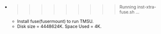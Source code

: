 * >>>>>>>>> Running inst-xtra-fuse.sh ...
  * Install fuse(fusermount) to run TMSU.
  * Disk size = 4448624K. Space Used = 4K.
